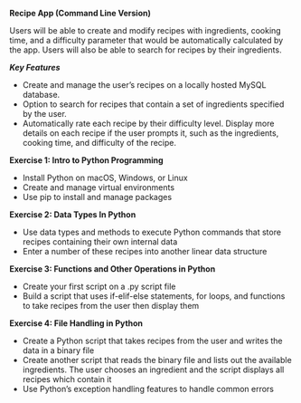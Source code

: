 **Recipe App (Command Line Version)**

Users will be able to create and modify recipes with ingredients, cooking time, and a difficulty parameter that would be automatically calculated by the app. Users will also be able to search for recipes by their ingredients.

***Key Features***

- Create and manage the user’s recipes on a locally hosted MySQL database. 
- Option to search for recipes that contain a set of ingredients specified by the user. 
- Automatically rate each recipe by their difficulty level. 
 Display more details on each recipe if the user prompts it, such as the ingredients, cooking time, and difficulty of the recipe.

**Exercise 1: Intro to Python Programming**
- Install Python on macOS, Windows, or Linux 
- Create and manage virtual environments 
- Use pip to install and manage packages

**Exercise 2: Data Types In Python**
- Use data types and methods to execute Python commands that store recipes containing their own internal data 
- Enter a number of these recipes into another linear data structure

**Exercise 3: Functions and Other Operations in Python**
- Create your first script on a .py script file
- Build a script that uses if-elif-else statements, for loops, and functions to take recipes from the user then display them

**Exercise 4: File Handling in Python**
- Create a Python script that takes recipes from the user and writes the data in a binary file
- Create another script that reads the binary file and lists out the available ingredients. The user chooses an ingredient and the script displays all recipes which contain it
- Use Python’s exception handling features to handle common errors
